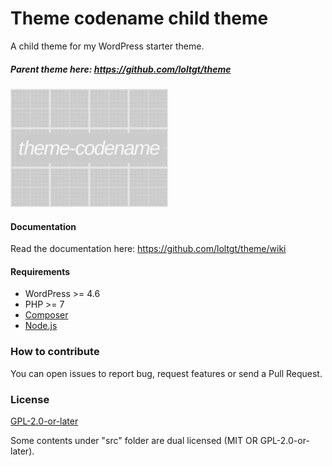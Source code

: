 # Theme codename child theme

A child theme for my WordPress starter theme.

##### Parent theme here: https://github.com/loltgt/theme

<img src="screenshot.png" alt="Theme codename child theme" width="50%" />


#### Documentation

Read the documentation here: https://github.com/loltgt/theme/wiki


#### Requirements

* WordPress >= 4.6
* PHP >= 7
* [Composer](https://getcomposer.org/)
* [Node.js](https://nodejs.org/)


### How to contribute

You can open issues to report bug, request features or send a Pull Request.


### License

[GPL-2.0-or-later](LICENSE)

Some contents under "src" folder are dual licensed (MIT OR GPL-2.0-or-later).
